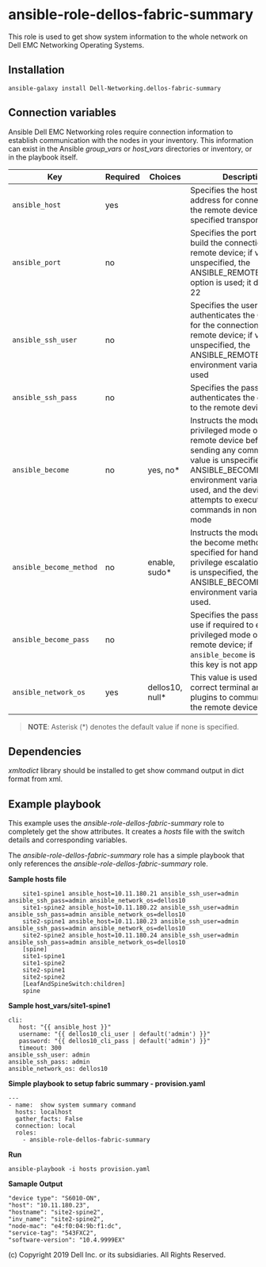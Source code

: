 ansible-role-dellos-fabric-summary
=====================================
This role is used to get show system information to the whole network on Dell EMC Networking Operating Systems.

Installation
------------

    ansible-galaxy install Dell-Networking.dellos-fabric-summary

Connection variables
--------------------

Ansible Dell EMC Networking roles require connection information to establish communication with the nodes in your inventory. This information can exist in the Ansible *group_vars* or *host_vars* directories or inventory, or in the playbook itself.

| Key         | Required | Choices    | Description                                         |
|-------------|----------|------------|-----------------------------------------------------|
| ``ansible_host`` | yes      |            | Specifies the hostname or address for connecting to the remote device over the specified transport |
| ``ansible_port`` | no       |            | Specifies the port used to build the connection to the remote device; if value is unspecified, the ANSIBLE_REMOTE_PORT option is used; it defaults to 22 |
| ``ansible_ssh_user`` | no       |            | Specifies the username that authenticates the CLI login for the connection to the remote device; if value is unspecified, the ANSIBLE_REMOTE_USER environment variable value is used  |
| ``ansible_ssh_pass`` | no       |            | Specifies the password that authenticates the connection to the remote device.  |
| ``ansible_become`` | no       | yes, no\*   | Instructs the module to enter privileged mode on the remote device before sending any commands; if value is unspecified, the ANSIBLE_BECOME environment variable value is used, and the device attempts to execute all commands in non-privileged mode |
| ``ansible_become_method`` | no       | enable, sudo\*   | Instructs the module to allow the become method to be specified for handling privilege escalation; if value is unspecified, the ANSIBLE_BECOME_METHOD environment variable value is used. |
| ``ansible_become_pass`` | no       |            | Specifies the password to use if required to enter privileged mode on the remote device; if ``ansible_become`` is set to no this key is not applicable. |
| ``ansible_network_os`` | yes      | dellos10, null\*  | This value is used to load the correct terminal and cliconf plugins to communicate with the remote device. |

> **NOTE**: Asterisk (*) denotes the default value if none is specified.

Dependencies
------------

*xmltodict*  library should be installed to get show command output in dict format from xml.

Example playbook
----------------

This example uses the *ansible-role-dellos-fabric-summary* role to completely get the show attributes. It creates a *hosts* file with the switch details and corresponding variables.

The *ansible-role-dellos-fabric-summary* role has a simple playbook that only references the *ansible-role-dellos-fabric-summary* role.

**Sample hosts file**

        site1-spine1 ansible_host=10.11.180.21 ansible_ssh_user=admin ansible_ssh_pass=admin ansible_network_os=dellos10
        site1-spine2 ansible_host=10.11.180.22 ansible_ssh_user=admin ansible_ssh_pass=admin ansible_network_os=dellos10
        site2-spine1 ansible_host=10.11.180.23 ansible_ssh_user=admin ansible_ssh_pass=admin ansible_network_os=dellos10
        site2-spine2 ansible_host=10.11.180.24 ansible_ssh_user=admin ansible_ssh_pass=admin ansible_network_os=dellos10
        [spine]
        site1-spine1
        site1-spine2
        site2-spine1
        site2-spine2
        [LeafAndSpineSwitch:children]
        spine

**Sample host_vars/site1-spine1**

    
    cli:
       host: "{{ ansible_host }}"
       username: "{{ dellos10_cli_user | default('admin') }}"
       password: "{{ dellos10_cli_pass | default('admin') }}"
       timeout: 300
    ansible_ssh_user: admin
    ansible_ssh_pass: admin
    ansible_network_os: dellos10

**Simple playbook to setup fabric summary - provision.yaml**

    ---
    - name:  show system summary command
      hosts: localhost
      gather_facts: False
      connection: local
      roles:
        - ansible-role-dellos-fabric-summary

**Run**

    ansible-playbook -i hosts provision.yaml

**Samaple Output**

    "device type": "S6010-ON",
    "host": "10.11.180.23",
    "hostname": "site2-spine2",
    "inv_name": "site2-spine2",
    "node-mac": "e4:f0:04:9b:f1:dc",
    "service-tag": "543FXC2",
    "software-version": "10.4.9999EX"

(c) Copyright 2019 Dell Inc. or its subsidiaries. All Rights Reserved.

